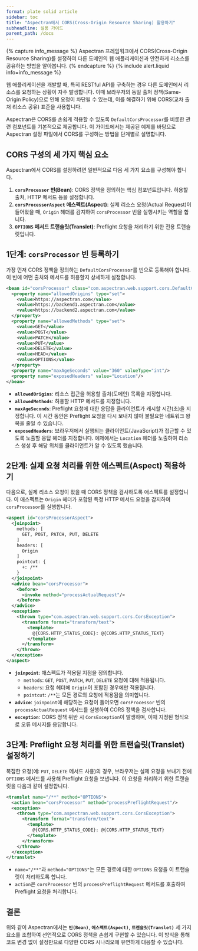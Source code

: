 ```yaml
---
format: plate solid article
sidebar: toc
title: "Aspectran에서 CORS(Cross-Origin Resource Sharing) 활용하기"
subheadline: 실용 가이드
parent_path: /docs
---
```


{% capture info_message %}
Aspectran 프레임워크에서 CORS(Cross-Origin Resource Sharing)를 설정하여 다른 도메인의 웹 애플리케이션과 안전하게 리소스를 공유하는 방법을 알아봅니다.
{% endcapture %}
{% include alert.liquid info=info_message %}

웹 애플리케이션을 개발할 때, 특히 RESTful API를 구축하는 경우 다른 도메인에서 리소스를 요청하는 상황이 자주 발생합니다. 이때 브라우저의 동일 출처 정책(Same-Origin Policy)으로 인해 요청이 차단될 수 있는데, 이를 해결하기 위해 CORS(교차 출처 리소스 공유) 표준을 사용합니다.

Aspectran은 CORS를 손쉽게 적용할 수 있도록 `DefaultCorsProcessor`를 비롯한 관련 컴포넌트를 기본적으로 제공합니다. 이 가이드에서는 제공된 예제를 바탕으로 Aspectran 설정 파일에서 CORS를 구성하는 방법을 단계별로 설명합니다.

## CORS 구성의 세 가지 핵심 요소

Aspectran에서 CORS를 설정하려면 일반적으로 다음 세 가지 요소를 구성해야 합니다.

1.  **`corsProcessor` 빈(Bean)**: CORS 정책을 정의하는 핵심 컴포넌트입니다. 허용할 출처, HTTP 메서드 등을 설정합니다.
2.  **`corsProcessorAspect` 애스펙트(Aspect)**: 실제 리소스 요청(Actual Request)이 들어왔을 때, `Origin` 헤더를 감지하여 `corsProcessor` 빈을 실행시키는 역할을 합니다.
3.  **`OPTIONS` 메서드 트랜슬릿(Translet)**: Preflight 요청을 처리하기 위한 전용 트랜슬릿입니다.

## 1단계: `corsProcessor` 빈 등록하기

가장 먼저 CORS 정책을 정의하는 `DefaultCorsProcessor`를 빈으로 등록해야 합니다. 이 빈에 어떤 출처와 메서드를 허용할지 상세하게 설정합니다.

```xml
<bean id="corsProcessor" class="com.aspectran.web.support.cors.DefaultCorsProcessor">
  <property name="allowedOrigins" type="set">
    <value>https://aspectran.com</value>
    <value>https://backend1.aspectran.com</value>
    <value>https://backend2.aspectran.com</value>
  </property>
  <property name="allowedMethods" type="set">
    <value>GET</value>
    <value>POST</value>
    <value>PATCH</value>
    <value>PUT</value>
    <value>DELETE</value>
    <value>HEAD</value>
    <value>OPTIONS</value>
  </property>
  <property name="maxAgeSeconds" value="360" valueType="int"/>
  <property name="exposedHeaders" value="Location"/>
</bean>
```

-   **`allowedOrigins`**: 리소스 접근을 허용할 출처(도메인) 목록을 지정합니다.
-   **`allowedMethods`**: 허용할 HTTP 메서드를 지정합니다.
-   **`maxAgeSeconds`**: Preflight 요청에 대한 응답을 클라이언트가 캐시할 시간(초)을 지정합니다. 이 시간 동안은 Preflight 요청을 다시 보내지 않아 불필요한 네트워크 왕복을 줄일 수 있습니다.
-   **`exposedHeaders`**: 브라우저에서 실행되는 클라이언트(JavaScript)가 접근할 수 있도록 노출할 응답 헤더를 지정합니다. 예제에서는 `Location` 헤더를 노출하여 리소스 생성 후 해당 위치를 클라이언트가 알 수 있도록 했습니다.

## 2단계: 실제 요청 처리를 위한 애스펙트(Aspect) 적용하기

다음으로, 실제 리소스 요청이 왔을 때 CORS 정책을 검사하도록 애스펙트를 설정합니다. 이 애스펙트는 `Origin` 헤더가 포함된 특정 HTTP 메서드 요청을 감지하여 `corsProcessor`를 실행합니다.

```xml
<aspect id="corsProcessorAspect">
  <joinpoint>
    methods: [
      GET, POST, PATCH, PUT, DELETE
    ]
    headers: [
      Origin
    ]
    pointcut: {
      +: /**
    }
  </joinpoint>
  <advice bean="corsProcessor">
    <before>
      <invoke method="processActualRequest"/>
    </before>
  </advice>
  <exception>
    <thrown type="com.aspectran.web.support.cors.CorsException">
      <transform format="transform/text">
        <template>
          @{CORS.HTTP_STATUS_CODE}: @{CORS.HTTP_STATUS_TEXT}
        </template>
      </transform>
    </thrown>
  </exception>
</aspect>
```

-   **`joinpoint`**: 애스펙트가 적용될 지점을 정의합니다.
    -   `methods`: `GET`, `POST`, `PATCH`, `PUT`, `DELETE` 요청에 대해 적용됩니다.
    -   `headers`: 요청 헤더에 `Origin`이 포함된 경우에만 적용됩니다.
    -   `pointcut`: `/**`는 모든 경로의 요청에 적용됨을 의미합니다.
-   **`advice`**: `joinpoint`에 해당하는 요청이 들어오면 `corsProcessor` 빈의 `processActualRequest` 메서드를 실행하여 CORS 정책을 검사합니다.
-   **`exception`**: CORS 정책 위반 시 `CorsException`이 발생하며, 이때 지정된 형식으로 오류 메시지를 응답합니다.

## 3단계: Preflight 요청 처리를 위한 트랜슬릿(Translet) 설정하기

복잡한 요청(예: `PUT`, `DELETE` 메서드 사용)의 경우, 브라우저는 실제 요청을 보내기 전에 `OPTIONS` 메서드를 사용해 Preflight 요청을 보냅니다. 이 요청을 처리하기 위한 트랜슬릿을 다음과 같이 설정합니다.

```xml
<translet name="/**" method="OPTIONS">
  <action bean="corsProcessor" method="processPreflightRequest"/>
  <exception>
    <thrown type="com.aspectran.web.support.cors.CorsException">
      <transform format="transform/text">
        <template>
          @{CORS.HTTP_STATUS_CODE}: @{CORS.HTTP_STATUS_TEXT}
        </template>
      </transform>
    </thrown>
  </exception>
</translet>
```

-   `name="/**"`과 `method="OPTIONS"`는 모든 경로에 대한 `OPTIONS` 요청을 이 트랜슬릿이 처리하도록 합니다.
-   `action`은 `corsProcessor` 빈의 `processPreflightRequest` 메서드를 호출하여 Preflight 요청을 처리합니다.

## 결론

위와 같이 Aspectran에서는 **`빈(Bean)`**, **`애스펙트(Aspect)`**, **`트랜슬릿(Translet)`** 세 가지 요소를 조합하여 선언적으로 CORS 정책을 손쉽게 구현할 수 있습니다. 이 방식을 통해 코드 변경 없이 설정만으로 다양한 CORS 시나리오에 유연하게 대응할 수 있습니다.
